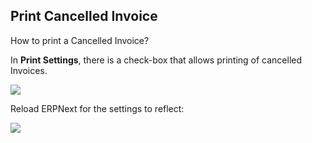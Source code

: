 ## Print Cancelled Invoice

How to print a Cancelled Invoice?

In **Print Settings**, there is a check-box that allows printing of cancelled Invoices. 

![](https://docs.erpnext.com/files/Kf9D1Q2.png)

Reload ERPNext for the settings to reflect:

![](https://docs.erpnext.com/files/qFVSpRT.png)